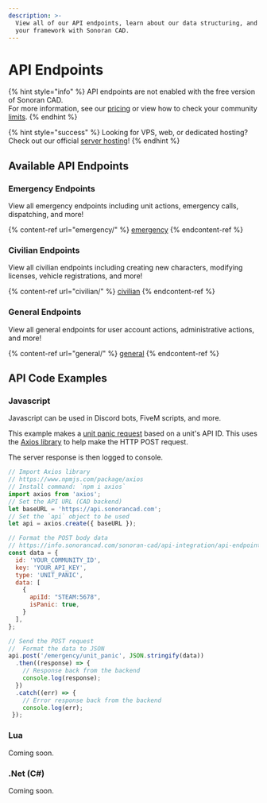 ```yaml
---
description: >-
  View all of our API endpoints, learn about our data structuring, and integrate
  your framework with Sonoran CAD.
---
```


# API Endpoints

{% hint style="info" %}
API endpoints are not enabled with the free version of Sonoran CAD.\
For more information, see our [pricing](../../../pricing/faq/) or view how to check your community [limits](../../../tutorials/getting-started/view-your-limits.md).
{% endhint %}

{% hint style="success" %}
Looking for VPS, web, or dedicated hosting? Check out our official [server hosting](../../../other-products/server-hosting.md)!
{% endhint %}

## Available API Endpoints

### Emergency Endpoints

View all emergency endpoints including unit actions, emergency calls, dispatching, and more!

{% content-ref url="emergency/" %}
[emergency](emergency/)
{% endcontent-ref %}

### Civilian Endpoints

View all civilian endpoints including creating new characters, modifying licenses, vehicle registrations, and more!

{% content-ref url="civilian/" %}
[civilian](civilian/)
{% endcontent-ref %}

### General Endpoints

View all general endpoints for user account actions, administrative actions, and more!

{% content-ref url="general/" %}
[general](general/)
{% endcontent-ref %}

## API Code Examples

### Javascript

Javascript can be used in Discord bots, FiveM scripts, and more.

This example makes a [unit panic request](emergency/unit-panic.md) based on a unit's API ID. This uses the [Axios library](https://www.npmjs.com/package/axios) to help make the HTTP POST request.

The server response is then logged to console.

```javascript
// Import Axios library
// https://www.npmjs.com/package/axios
// Install command: `npm i axios` 
import axios from 'axios';
// Set the API URL (CAD backend)
let baseURL = 'https://api.sonorancad.com';
// Set the `api` object to be used
let api = axios.create({ baseURL });

// Format the POST body data
// https://info.sonorancad.com/sonoran-cad/api-integration/api-endpoints/emergency/unit-panic
const data = {
  id: 'YOUR_COMMUNITY_ID',
  key: 'YOUR_API_KEY',
  type: 'UNIT_PANIC',
  data: [
    {
      apiId: "STEAM:5678",
      isPanic: true,
    }
  ],
};

// Send the POST request
//  Format the data to JSON
api.post('/emergency/unit_panic', JSON.stringify(data))
  .then((response) => {
    // Response back from the backend
    console.log(response);
  })
  .catch((err) => {
    // Error response back from the backend
    console.log(err);
 });
```

### Lua

Coming soon.

### .Net (C#)

Coming soon.
